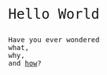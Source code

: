 <p style="font-family: monospace;font-size:2em">Hello World</p>
<p style="font-family: monospace;font-size:1em">Have you ever wondered<br>what, <br>why, <br> and <a href="007.html">how</a>?</p>
